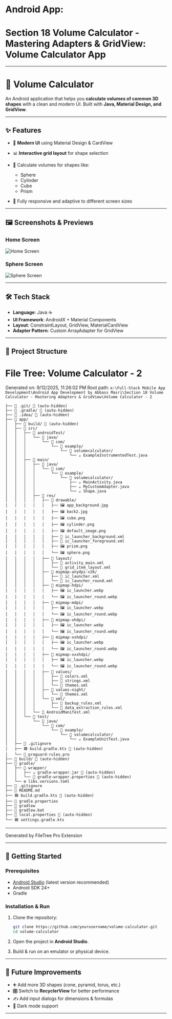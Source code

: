 # Android App:

# Section 18 Volume Calculator - Mastering Adapters & GridView: Volume Calculator App

---

# 📐 Volume Calculator

An Android application that helps you **calculate volumes of common 3D shapes** with a clean and modern UI. Built with **Java, Material Design, and GridView**.

---

## ✨ Features

- 🎨 **Modern UI** using Material Design & CardView
- 📊 **Interactive grid layout** for shape selection
- 🔢 Calculate volumes for shapes like:

  - Sphere
  - Cylinder
  - Cube
  - Prism

- 📱 Fully responsive and adaptive to different screen sizes

---

## 🖼️ Screenshots & Previews

### Home Screen

![Home Screen](app/src/main/res/drawable/home_screen.png)

### Sphere Screen

![Sphere Screen](app/src/main/res/drawable/sphere_screen.png)

---

## 🛠️ Tech Stack

- **Language**: Java ☕
- **UI Framework**: AndroidX + Material Components
- **Layout**: ConstraintLayout, GridView, MaterialCardView
- **Adapter Pattern**: Custom ArrayAdapter for GridView

---

## 📂 Project Structure

# File Tree: Volume Calculator - 2

Generated on: 9/12/2025, 11:26:02 PM
Root path: `e:\Full-Stack Mobile App Development\Android App Development by Abbass Masri\Section 18 Volume Calculator - Mastering Adapters & GridView\Volume Calculator - 2`

```
├── 📁 .git/ 🚫 (auto-hidden)
├── 📁 .gradle/ 🚫 (auto-hidden)
├── 📁 .idea/ 🚫 (auto-hidden)
├── 📁 app/
│   ├── 📁 build/ 🚫 (auto-hidden)
│   ├── 📁 src/
│   │   ├── 📁 androidTest/
│   │   │   └── 📁 java/
│   │   │       └── 📁 com/
│   │   │           └── 📁 example/
│   │   │               └── 📁 volumecalculator/
│   │   │                   └── ☕ ExampleInstrumentedTest.java
│   │   ├── 📁 main/
│   │   │   ├── 📁 java/
│   │   │   │   └── 📁 com/
│   │   │   │       └── 📁 example/
│   │   │   │           └── 📁 volumecalculator/
│   │   │   │               ├── ☕ MainActivity.java
│   │   │   │               ├── ☕ MyCustomAdapter.java
│   │   │   │               └── ☕ Shape.java
│   │   │   ├── 📁 res/
│   │   │   │   ├── 📁 drawable/
│   │   │   │   │   ├── 🖼️ app_background.jpg
│   │   │   │   │   ├── 🖼️ back2.jpg
│   │   │   │   │   ├── 🖼️ cube.png
│   │   │   │   │   ├── 🖼️ cylinder.png
│   │   │   │   │   ├── 🖼️ default_image.png
│   │   │   │   │   ├── 📄 ic_launcher_background.xml
│   │   │   │   │   ├── 📄 ic_launcher_foreground.xml
│   │   │   │   │   ├── 🖼️ prism.png
│   │   │   │   │   └── 🖼️ sphere.png
│   │   │   │   ├── 📁 layout/
│   │   │   │   │   ├── 📄 activity_main.xml
│   │   │   │   │   └── 📄 grid_item_layout.xml
│   │   │   │   ├── 📁 mipmap-anydpi-v26/
│   │   │   │   │   ├── 📄 ic_launcher.xml
│   │   │   │   │   └── 📄 ic_launcher_round.xml
│   │   │   │   ├── 📁 mipmap-hdpi/
│   │   │   │   │   ├── 🖼️ ic_launcher.webp
│   │   │   │   │   └── 🖼️ ic_launcher_round.webp
│   │   │   │   ├── 📁 mipmap-mdpi/
│   │   │   │   │   ├── 🖼️ ic_launcher.webp
│   │   │   │   │   └── 🖼️ ic_launcher_round.webp
│   │   │   │   ├── 📁 mipmap-xhdpi/
│   │   │   │   │   ├── 🖼️ ic_launcher.webp
│   │   │   │   │   └── 🖼️ ic_launcher_round.webp
│   │   │   │   ├── 📁 mipmap-xxhdpi/
│   │   │   │   │   ├── 🖼️ ic_launcher.webp
│   │   │   │   │   └── 🖼️ ic_launcher_round.webp
│   │   │   │   ├── 📁 mipmap-xxxhdpi/
│   │   │   │   │   ├── 🖼️ ic_launcher.webp
│   │   │   │   │   └── 🖼️ ic_launcher_round.webp
│   │   │   │   ├── 📁 values/
│   │   │   │   │   ├── 📄 colors.xml
│   │   │   │   │   ├── 📄 strings.xml
│   │   │   │   │   └── 📄 themes.xml
│   │   │   │   ├── 📁 values-night/
│   │   │   │   │   └── 📄 themes.xml
│   │   │   │   └── 📁 xml/
│   │   │   │       ├── 📄 backup_rules.xml
│   │   │   │       └── 📄 data_extraction_rules.xml
│   │   │   └── 📄 AndroidManifest.xml
│   │   └── 📁 test/
│   │       └── 📁 java/
│   │           └── 📁 com/
│   │               └── 📁 example/
│   │                   └── 📁 volumecalculator/
│   │                       └── ☕ ExampleUnitTest.java
│   ├── 🚫 .gitignore
│   ├── 🟦 build.gradle.kts 🚫 (auto-hidden)
│   └── 📄 proguard-rules.pro
├── 📁 build/ 🚫 (auto-hidden)
├── 📁 gradle/
│   ├── 📁 wrapper/
│   │   ├── ☕ gradle-wrapper.jar 🚫 (auto-hidden)
│   │   └── 📄 gradle-wrapper.properties 🚫 (auto-hidden)
│   └── ⚙️ libs.versions.toml
├── 🚫 .gitignore
├── 📖 README.md
├── 🟦 build.gradle.kts 🚫 (auto-hidden)
├── 📄 gradle.properties
├── 📄 gradlew
├── 🐚 gradlew.bat
├── 📄 local.properties 🚫 (auto-hidden)
└── 🟦 settings.gradle.kts
```

---

Generated by FileTree Pro Extension

---

## 🚀 Getting Started

### Prerequisites

- [Android Studio](https://developer.android.com/studio) (latest version recommended)
- Android SDK 24+
- Gradle

### Installation & Run

1. Clone the repository:

   ```bash
   git clone https://github.com/yourusername/volume-calculator.git
   cd volume-calculator
   ```

2. Open the project in **Android Studio**.
3. Build & run on an emulator or physical device.

---

## 🧩 Future Improvements

- ➕ Add more 3D shapes (cone, pyramid, torus, etc.)
- 🎛️ Switch to **RecyclerView** for better performance
- ✍️ Add input dialogs for dimensions & formulas
- 🌙 Dark mode support

---
